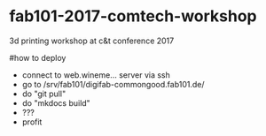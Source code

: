 # fab101-2017-comtech-workshop
3d printing workshop at c&amp;t conference 2017


#how to deploy
 - connect to web.wineme... server via ssh
 - go to /srv/fab101/digifab-commongood.fab101.de/
 - do "git pull"
 - do "mkdocs build"
 - ???
 - profit
